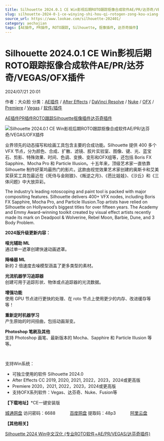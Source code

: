 ```yaml
---
title: Silhouette 2024.0.1 CE Win影视后期ROTO跟踪抠像合成软件AE/PR/达芬奇/VEGAS/OFX插件
slug: silhouette-2024-0-1-ce-winying-shi-hou-qi-rotogen-zong-kou-xiang-he-cheng-ruan-jian-ae-pr-da-fen-qi-vegas-ofxcha-jian
source_url: https://www.lookae.com/silhouette-202401/
category: aechajian
tags: [AE插件, PR插件, ROTO跟踪, Silhouette, 抠像插件, 达芬奇插件]
---
```

# Silhouette 2024.0.1 CE Win影视后期ROTO跟踪抠像合成软件AE/PR/达芬奇/VEGAS/OFX插件

2024/07/21 20:01

作者：大众脸
分类：[AE插件](https://www.lookae.com/after-effects/aechajian/) / [After Effects](https://www.lookae.com/after-effects/) / [DaVinci Resolve](https://www.lookae.com/qitarjcj/resolvezy/) / [Nuke](https://www.lookae.com/qitarjcj/nukezy/) / [OFX](https://www.lookae.com/qitarjcj/ofxzy/) / [Premiere](https://www.lookae.com/qitarjcj/premierezy/) / [Vegas](https://www.lookae.com/qitarjcj/vegaszy/) / [软件/插件](https://www.lookae.com/qitarjcj/)

[AE插件](https://www.lookae.com/tag/ae%e6%8f%92%e4%bb%b6/)[PR插件](https://www.lookae.com/tag/pr%e6%8f%92%e4%bb%b6/)[ROTO跟踪](https://www.lookae.com/tag/roto%e8%b7%9f%e8%b8%aa/)[Silhouette](https://www.lookae.com/tag/silhouette/)[抠像插件](https://www.lookae.com/tag/%e6%8a%a0%e5%83%8f%e6%8f%92%e4%bb%b6/)[达芬奇插件](https://www.lookae.com/tag/%e8%be%be%e8%8a%ac%e5%a5%87%e6%8f%92%e4%bb%b6/)

![Silhouette 2024.0.1 CE Win影视后期ROTO跟踪抠像合成软件AE/PR/达芬奇/VEGAS/OFX插件](https://www.lookae.com/wp-content/uploads/2024/06/Silhouette-2024.jpg "Silhouette 2024.0.1 CE Win影视后期ROTO跟踪抠像合成软件AE/PR/达芬奇/VEGAS/OFX插件-LookAE.com")

业界领先的动态描写和绘画工具包含主要的合成功能。Silhouette 提供 400 多个 VFX 节点，分为颜色、合成、扩散、滤镜、胶片实验室、图像、键、光、蓝宝石、剪影、特殊效果、时间、色调、变换、变形和OFX组等，还包括 Boris FX Sapphire、Mocha Pro 和 Particle Illusion。十五年来，顶级艺术家一直依靠 Silhouette 制作好莱坞最热门的影片。这款由视觉效果艺术家创建的奥斯卡和艾美奖获奖工具包最近在《死侍与金刚狼》、《叛逆之月》、《芭比娃娃》、《沙丘》和《三体问题》中大放异彩。

The industry’s leading rotoscoping and paint tool is packed with major compositing features. Silhouette delivers 400+ VFX nodes, including Boris FX Sapphire, Mocha Pro, and Particle Illusion.Top artists have relied on Silhouette on Hollywood’s biggest titles for over fifteen years. The Academy and Emmy Award-winning toolkit created by visual effect artists recently made its mark on Deadpool & Wolverine, Rebel Moon, Barbie, Dune, and 3 Body Problem.

**2024版升级更新内容：**

**哑光辅助 ML**  
通过单一遮罩创建快速动画遮罩。

**降噪器 ML**  
新的 2 倍速度去噪模型涵盖了更多类型的素材。

**光流机器学习追踪器**  
创建可用于追踪形状、物体或点追踪器的光流数据。

**增强功能**  
使用 GPU 节点进行更快的处理、在 roto 节点上使用更少的内存、改进缓存等等！

**重新定时机器学习**  
产生原始的时间扭曲，包括动画渐变。

**Photoshop 笔刷及其他**  
支持 Photoshop 画笔、最新版本的 Mocha、Sapphire 和 Particle Illusion 等等。

[﻿](http://cloud.video.taobao.com/play/u/null/p/1/e/6/t/1/465845497543.mp4)

支持Win系统：

* 可独立使用的软件 Silhouette 2024.0
* After Effects CC 2019, 2020, 2021, 2022，2023，2024或更高版
* Premiere 2020，2021, 2022，2023，2024或更高版
* 支持OFX系列软件：Vegas、达芬奇、Nuke、Fusion等

**【下载地址】**\*CE一键安装版

[城通网盘](https://url70.ctfile.com/f/2827370-1334681725-7483cf?p=4431) 访问密码：6688            [百度网盘](https://pan.baidu.com/s/1BISjOwsIA37WdFBhLKufng?pwd=48p3) 提取码：48p3            [阿里云盘](https://www.alipan.com/s/5tQo7hwzByf)

**【其他相关】**

[Silhouette 2024 Win中文汉化 (专业ROTO软件+AE/PR/VEGAS/达芬奇插件)](https://www.lookae.com/silhouette-ch/)
